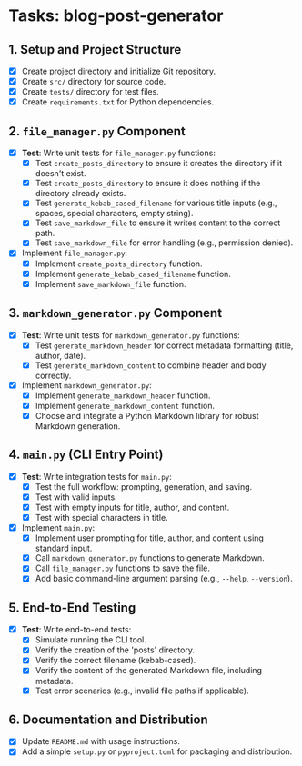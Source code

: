 # Tasks: blog-post-generator

## 1. Setup and Project Structure
- [x] Create project directory and initialize Git repository.
- [x] Create `src/` directory for source code.
- [x] Create `tests/` directory for test files.
- [x] Create `requirements.txt` for Python dependencies.

## 2. `file_manager.py` Component
- [x] **Test**: Write unit tests for `file_manager.py` functions:
    - [x] Test `create_posts_directory` to ensure it creates the directory if it doesn't exist.
    - [x] Test `create_posts_directory` to ensure it does nothing if the directory already exists.
    - [x] Test `generate_kebab_cased_filename` for various title inputs (e.g., spaces, special characters, empty string).
    - [x] Test `save_markdown_file` to ensure it writes content to the correct path.
    - [x] Test `save_markdown_file` for error handling (e.g., permission denied).
- [x] Implement `file_manager.py`:
    - [x] Implement `create_posts_directory` function.
    - [x] Implement `generate_kebab_cased_filename` function.
    - [x] Implement `save_markdown_file` function.

## 3. `markdown_generator.py` Component
- [x] **Test**: Write unit tests for `markdown_generator.py` functions:
    - [x] Test `generate_markdown_header` for correct metadata formatting (title, author, date).
    - [x] Test `generate_markdown_content` to combine header and body correctly.
- [x] Implement `markdown_generator.py`:
    - [x] Implement `generate_markdown_header` function.
    - [x] Implement `generate_markdown_content` function.
    - [x] Choose and integrate a Python Markdown library for robust Markdown generation.

## 4. `main.py` (CLI Entry Point)
- [x] **Test**: Write integration tests for `main.py`:
    - [x] Test the full workflow: prompting, generation, and saving.
    - [x] Test with valid inputs.
    - [x] Test with empty inputs for title, author, and content.
    - [x] Test with special characters in title.
- [x] Implement `main.py`:
    - [x] Implement user prompting for title, author, and content using standard input.
    - [x] Call `markdown_generator.py` functions to generate Markdown.
    - [x] Call `file_manager.py` functions to save the file.
    - [x] Add basic command-line argument parsing (e.g., `--help`, `--version`).

## 5. End-to-End Testing
- [x] **Test**: Write end-to-end tests:
    - [x] Simulate running the CLI tool.
    - [x] Verify the creation of the 'posts' directory.
    - [x] Verify the correct filename (kebab-cased).
    - [x] Verify the content of the generated Markdown file, including metadata.
    - [x] Test error scenarios (e.g., invalid file paths if applicable).

## 6. Documentation and Distribution
- [x] Update `README.md` with usage instructions.
- [x] Add a simple `setup.py` or `pyproject.toml` for packaging and distribution.